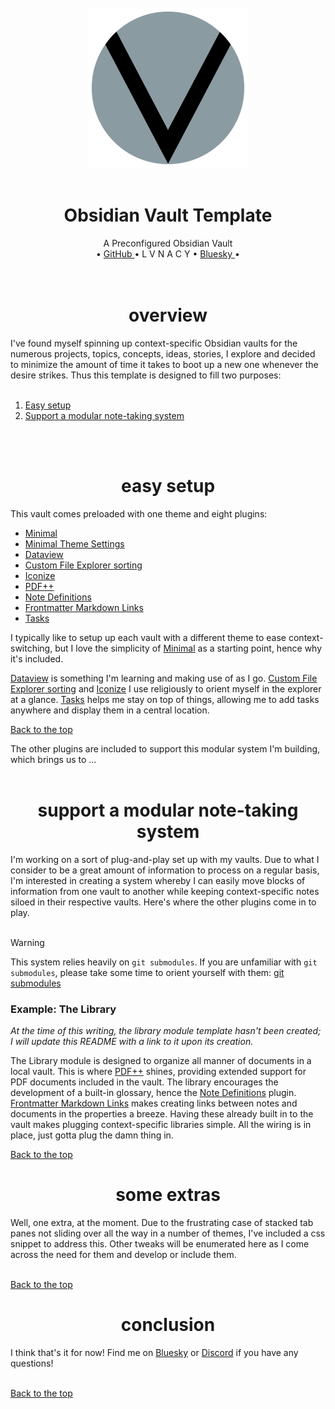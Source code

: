 <div align="center">
    <br>
    <a href='https://github.com/ephemeralrogue'>
        <img
            src="./assets/lvnacy_emblem_plain.png"
            alt="Gray banner with bold v in the center"
            width='256px'
        />
    </a>
    <br>
    <br>
    <h1>Obsidian Vault Template</h1>
    A Preconfigured Obsidian Vault<br>
</div>
<div align="center">
    •
    <a href="https:////github.com/ephemeralrogue">
        GitHub
    </a>
    • L V N A C Y •
    <a href="https://bsky.app/profile/lvnacy.xyz">
        Bluesky
    </a>
    •
</div>
<br>
<br>
<a id='contents'></a>
<div align='center'>
    <h1>overview</h1>
</div>
I've found myself spinning up context-specific Obsidian vaults for the 
numerous projects, topics, concepts, ideas, stories, I explore and decided 
to minimize the amount of time it takes to boot up a new one whenever the 
desire strikes. Thus this template is designed to fill two purposes:
<br>
<br>

1. [Easy setup](#easy-setup)
2. [Support a modular note-taking system](#modular-system)
<br>
<br>
<a id='easy-setup'></a>
<div align='center'>
    <h1>easy setup</h1>
</div>
This vault comes preloaded with one theme and eight plugins:

- [Minimal][minimal]
- [Minimal Theme Settings][minimal-settings]
- [Dataview][dataview]
- [Custom File Explorer sorting][sortspec]
- [Iconize][icons]
- [PDF++][pdfplus]
- [Note Definitions][note-defs]
- [Frontmatter Markdown Links][frontmatter-links]
- [Tasks][tasks]

I typically like to setup up each vault with a different theme to ease 
context-switching, but I love the simplicity of [Minimal][minimal] as a 
starting point, hence why it's included.

[Dataview][dataview] is something I'm learning and making use of as I go. 
[Custom File Explorer sorting][sortspec] and [Iconize][icons] I use 
religiously to orient myself in the explorer at a glance. [Tasks][tasks] helps 
me stay on top of things, allowing me to add tasks anywhere and display them 
in a central location.

[Back to the top](#contents)

The other plugins are included to support this modular system I'm building, 
which brings us to ...
<br>
<br>
<a id='modular-system'></a>
<div align='center'>
    <h1>support a modular note-taking system</h1>
</div>
I'm working on a sort of plug-and-play set up with my vaults. Due to what I 
consider to be a great amount of information to process on a regular basis, 
I'm interested in creating a system whereby I can easily move blocks of 
information from one vault to another while keeping context-specific notes 
siloed in their respective vaults. Here's where the other plugins come in to 
play.<br>
<br>

> [!warning]
> This system relies heavily on `git submodules`. If you are unfamiliar with 
> `git submodules`, please take some time to orient yourself with them:
> [git submodules][submodules]

### Example: The Library
*At the time of this writing, the library module template hasn't been created; 
I will update this README with a link to it upon its creation.*

The Library module is designed to organize all manner of documents in a local 
vault. This is where [PDF++][pdfplus] shines, providing extended support for 
PDF documents included in the vault. The library encourages the development of 
a built-in glossary, hence the [Note Definitions][note-defs] plugin. 
[Frontmatter Markdown Links][frontmatter-links] makes creating links between 
notes and documents in the properties a breeze. Having these already built in 
to the vault makes plugging context-specific libraries simple. All the wiring 
is in place, just gotta plug the damn thing in.

[Back to the top](#contents)

<a id='extras'></a>
<div align='center'>
    <h1>some extras</h1>
</div>
Well, one extra, at the moment. Due to the frustrating case of stacked tab 
panes not sliding over all the way in a number of themes, I've included a css 
snippet to address this. Other tweaks will be enumerated here as I come across 
the need for them and develop or include them.<br>
<br>

[Back to the top](#contents)

<a id='conclusion'></a>
<div align='center'>
    <h1>conclusion</h1>
</div>

I think that's it for now! Find me on [Bluesky][bluesky] or [Discord][discord] 
if you have any questions!<br>
<br>

[Back to the top](#contents)

<!-- Links -->
[minimal]: https://github.com/kepano/obsidian-minimal
[minimal-settings]: https://github.com/kepano/obsidian-minimal-settings
[dataview]: https://github.com/blacksmithgu/obsidian-dataview
[sortspec]: https://github.com/SebastianMC/obsidian-custom-sort
[icons]: https://github.com/FlorianWoelki/obsidian-iconize
[pdfplus]: https://github.com/RyotaUshio/obsidian-pdf-plus
[note-defs]: https://github.com/dominiclet/obsidian-note-definitions
[frontmatter-links]: https://github.com/mnaoumov/obsidian-frontmatter-markdown-links
[tasks]: https://github.com/obsidian-tasks-group/obsidian-tasks
[submodules]: https://git-scm.com/book/en/v2/Git-Tools-Submodules
[bluesky]: https://bsky.app/profile/lvnacy.xyz
[discord]: https://discord.gg/nh7mqGEfbw